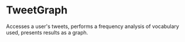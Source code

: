 # TweetGraph
Accesses a user's tweets, performs a frequency analysis of vocabulary used, presents results as a graph.
